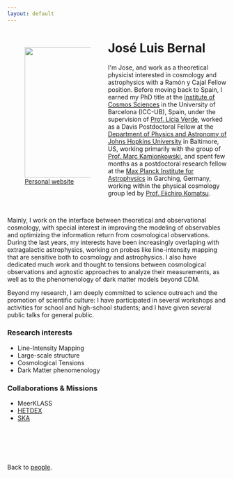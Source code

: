```yaml
---
layout: default
---
```




<p style="float: left; width: 30%; margin:40px"><img src="{{site.url}}/assets/imgs/People/bernaljl.jpg" style="width:224px;height:300px;"> <a href="https://jl-bernal.github.io/">Personal website</a></p>

# José Luis Bernal

I'm Jose, and work as a theoretical physicist interested in cosmology and astrophysics with a Ramón y Cajal Fellow position. Before moving back to Spain, I earned my PhD title at the [Institute of Cosmos Sciences](https://icc.ub.edu/) in the University of Barcelona (ICC-UB), Spain, under the supervision of [Prof. Licia Verde](https://liciaverde.icc.ub.edu/), worked as a Davis Postdoctoral Fellow at the [Department of Physics and Astronomy of Johns Hopkins University](https://physics-astronomy.jhu.edu/) in Baltimore, US, working primarily with the group of [Prof. Marc Kamionkowski](https://sites.krieger.jhu.edu/kamionkowski/), and spent few months as a postdoctoral research fellow at the [Max Planck Institute for Astrophysics](https://www.mpa-garching.mpg.de/) in Garching, Germany, working within the physical cosmology group led by [Prof. Eiichiro Komatsu](https://wwwmpa.mpa-garching.mpg.de/~komatsu/).

<br>

Mainly, I work on the interface between theoretical and observational cosmology, with special interest in improving the modeling of observables and optimizing the information return from cosmological observations. During the last years, my interests have been increasingly overlaping with extragalactic astrophysics, working on probes like line-intensity mapping that are sensitive both to cosmology and astrophysics. I also have dedicated much work and thought to tensions between cosmological observations and agnostic approaches to analyze their measurements, as well as to the phenomenology of dark matter models beyond CDM.

Beyond my research, I am deeply committed to science outreach and the promotion of scientific culture: I have participated in several workshops and activities for school and high-school students; and I have given several public talks for general public.

### Research interests
- Line-Intensity Mapping
- Large-scale structure
- Cosmological Tensions
- Dark Matter phenomenology

### Collaborations & Missions

- MeerKLASS
- [HETDEX](https://hetdex.org/)
- [SKA](https://www.skao.int/en)


<br>
<br>
<br>
<br>

Back to [people]({{site.url}}/people).